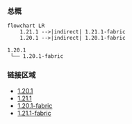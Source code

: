 ### 总概

```mermaid
flowchart LR
    1.21.1 -->|indirect| 1.21.1-fabric
    1.20.1 -->|indirect| 1.20.1-fabric
```

```
1.20.1
 └── 1.20.1-fabric
```

### 链接区域

- [1.20.1](/projects/1.20/assets/vanity-ornate-weaponry/ornate_weaponry)
- [1.21.1](/projects/1.21/assets/vanity-ornate-weaponry/ornate_weaponry)
- [1.20.1-fabric](/projects/1.20-fabric/assets/vanity-ornate-weaponry/ornate_weaponry)
- [1.21.1-fabric](/projects/1.21-fabric/assets/vanity-ornate-weaponry/ornate_weaponry)